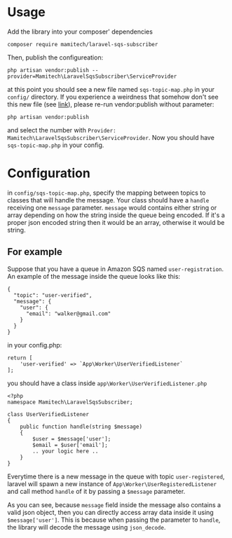 # Usage

Add the library into your composer' dependencies

```
composer require mamitech/laravel-sqs-subscriber
```

Then, publish the configureation:

```
php artisan vendor:publish --provider=Mamitech\LaravelSqsSubscriber\ServiceProvider
```

at this point you should see a new file named `sqs-topic-map.php` in your `config/` directory. If you
experience a weirdness that somehow don't see this new file (see [link](https://codeburst.io/if-vendor-publish-doesnt-work-laravel-ca889198f828)), 
please re-run vendor:publish without parameter:

```
php artisan vendor:publish
```

and select the number with `Provider: Mamitech\LaravelSqsSubscriber\ServiceProvider`. Now you should have `sqs-topic-map.php` in your config.

# Configuration

in `config/sqs-topic-map.php`, specify the mapping between topics to classes that will handle the message.
Your class should have a `handle` receiving one `message` parameter. `message` would contains either string
or array depending on how the string inside the queue being encoded. If it's a proper json encoded string
then it would be an array, otherwise it would be string.

## For example

Suppose that you have a queue in Amazon SQS named `user-registration`. An example of the message inside the queue
looks like this:

```
{
  "topic": "user-verified",
  "message": {
    "user": {
      "email": "walker@gmail.com"
    }
  }
}
```

in your config.php:

```
return [
    'user-verified' => `App\Worker\UserVerifiedListener`
];
```

you should have a class inside `app\Worker\UserVerifiedListener.php`

```
<?php
namespace Mamitech\LaravelSqsSubscriber;

class UserVerifiedListener
{
    public function handle(string $message)
    {
        $user = $message['user'];
        $email = $user['email'];
        .. your logic here ..
    }
}
```

Everytime there is a new message in the queue with topic `user-registered`, laravel will spawn a new instance of
`App\Worker\UserRegisteredListener` and call method `handle` of it by passing a `$message` parameter.

As you can see, because `message` field inside the message also contains a valid json object, then you can
directly access array data inside it using `$message['user']`. This is because when passing the parameter
to `handle`, the library will decode the message using `json_decode`.